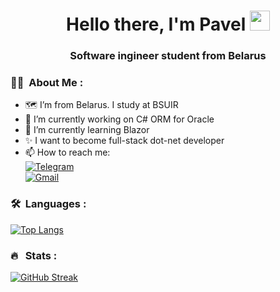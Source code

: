 <h1 align="center">
  Hello there, I'm Pavel <img src="https://github.com/blackcater/blackcater/raw/main/images/Hi.gif" height="32"/>
</h1>

<h3 align="center">Software ingineer student from Belarus </h3>


### 👨‍💻 &nbsp;About Me :

- 🗺️ I’m from Belarus. I study at BSUIR
- 🔭 I’m currently working on C# ORM for Oracle
- 🌱 I’m currently learning Blazor
- ✨ I want to become full-stack dot-net developer
- 📫 How to reach me: \
    [![Telegram](https://img.shields.io/badge/Telegram-2CA5E0?style=flat&logo=telegram&logoColor=white)](https://t.me/PavelAbram0vich) \
    <a href="mailto:apn20040510@gmail.com"> <!--when using markdown syntax it is not possible to use mailto in <a></a> tag-->
        <img src="https://camo.githubusercontent.com/7e309a69e7ba420e841844b03cf3cb6beec3915d10a51fac6463cfaf230a7e8c/68747470733a2f2f696d672e736869656c64732e696f2f62616467652f476d61696c2d4431343833363f7374796c653d666c6174266c6f676f3d676d61696c266c6f676f436f6c6f723d7768697465" alt="Gmail" data-canonical-src="https://img.shields.io/badge/Gmail-D14836?style=flat&amp;logo=gmail&amp;logoColor=white" style="max-width: 100%;"> 
    </a> 

### 🛠 &nbsp;Languages :
[![Top Langs](https://github-readme-stats.vercel.app/api/top-langs/?username=Pavelabramovich&layout=compact)](https://github.com/anuraghazra/github-readme-stats)

### 🔥 &nbsp; Stats :
<a href="https://git.io/streak-stats">
    <img src="https://github-readme-streak-stats.herokuapp.com?user=Pavelabramovich&theme=transparent&border_radius=5&date_format=j%20M%5B%20Y%5D" alt="GitHub Streak" />
</a>





